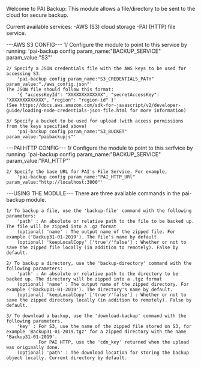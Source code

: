 Welcome to PAI Backup:
This module allows a file/directory to be sent to the cloud for secure backup.

Current available services: 
    -AWS (S3) cloud storage
    -PAI (HTTP) file service.


---AWS S3 CONFIG---
    1/ Configure the module to point to this service by running:
        'pai-backup config param_name:"BACKUP_SERVICE" param_value:"S3"'

    2/ Specify a JSON credentials file with the AWS keys to be used for accessing S3.
        'pai-backup config param_name:"S3_CREDENTIALS_PATH" param_value:"./aws_config.json"'
    The JSON file should follow this format:
        '{ "accessKeyId": "XXXXXXXXXXXXX", "secretAccessKey": "XXXXXXXXXXXXX", "region": "region-id" }'
    (See https://docs.aws.amazon.com/sdk-for-javascript/v2/developer-guide/loading-node-credentials-json-file.html for more information)

    3/ Specify a bucket to be used for upload (with access permissions from the keys specified above)
        'pai-backup config param_name:"S3_BUCKET" param_value:"paibackupjs"'
    


---PAI HTTP CONFIG---
    1/ Configure the module to point to this serfvice by running:
        'pai-backup config param_name:"BACKUP_SERVICE" param_value:"PAI_HTTP"'

    2/ Specify the base URL for PAI's File Service. For example, 
        'pai-backup config param_name:"PAI_HTTP_URl" param_value:"http://localhost:3000"'


---USING THE MODULE---
    There are three available commands in the pai-backup module.

    1/ To backup a file, use the 'backup-file' command with the following parameters:
        'path' : An absolute or relative path to the file to be backed up. The file will be zipped into a .gz format
        (optional) 'name' : The output name of the zipped file. For example ('Backup31-01-2019'). The file's name by default.
        (optional) 'keepLocalCopy' ['true'/'false'] : Whether or not to save the zipped file locally (in addition to remotely). False by default.

    2/ To backup a directory, use the 'backup-directory' command with the following parameters:
        'path' : An absolute or relative path to the directory to be backed up. The directory will be zipped into a .tgz format
        (optional) 'name' : The output name of the zipped directory. For example ('Backup31-01-2019'). The directory's name by default.
        (optional) 'keepLocalCopy' ['true'/'false'] : Whether or not to save the zipped directory locally (in addition to remotely). False by default.

    3/ To download a backup, use the 'download-backup' command with the following parameters.
        'key' : For S3, use the name of the zipped file stored on S3, for example 'Backup31-01-2019.tgz' for a zipped directory with the name 'Backup31-01-2019'.
                For PAI HTTP, use the 'cdn_key' returned when the upload was originally done.
        (optional) 'path' : The download location for storing the backup object locally. Current directory by default. 